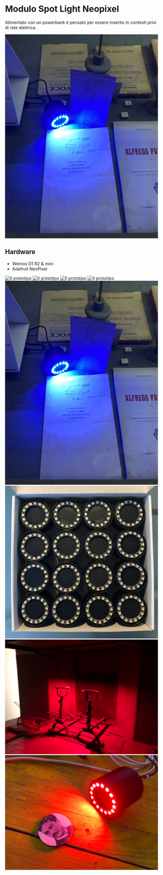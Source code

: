 # Modulo Spot Light Neopixel

Alimentato con un powerbank è pensato per essere inserito in contesti privi di rete elettrica.

![Il prototipo](img/spotNeopixel_05.jpg)


## Hardware

- Wemos D1 R2 & mini
- Adafruit NeoPixel

![Il prototipo](img/spotNeopixel_01.jpg)
![Il prototipo](img/spotNeopixel_02.jpg)
![Il prototipo](img/spotNeopixel_03.jpg)
![Il prototipo](img/spotNeopixel_04.jpg)
![Il prototipo](img/spotNeopixel_05.jpg)
![Il prototipo](img/spotNeopixel_06.jpg)
![Il prototipo](img/spotNeopixel_test_07.jpg)
![Il prototipo](img/spotNeopixel_test_08.jpg)
